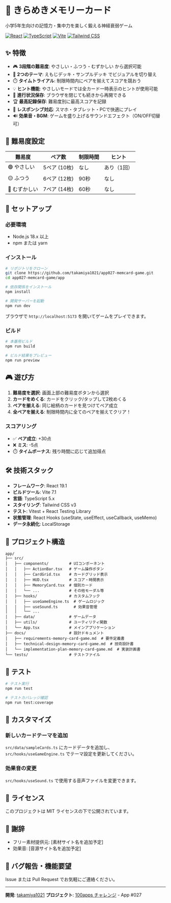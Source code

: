 # 🎴 きらめきメモリーカード

小学5年生向けの記憶力・集中力を楽しく鍛える神経衰弱ゲーム

[![React](https://img.shields.io/badge/React-19.1-blue.svg)](https://react.dev/)
[![TypeScript](https://img.shields.io/badge/TypeScript-5.x-blue.svg)](https://www.typescriptlang.org/)
[![Vite](https://img.shields.io/badge/Vite-7.1-646CFF.svg)](https://vitejs.dev/)
[![Tailwind CSS](https://img.shields.io/badge/Tailwind-3.x-38B2AC.svg)](https://tailwindcss.com/)

## ✨ 特徴

- 🎮 **3段階の難易度**: やさしい・ふつう・むずかしい から選択可能
- 🎨 **2つのテーマ**: えもじデッキ・サンプルデッキ でビジュアルを切り替え
- ⏱️ **タイムトライアル**: 制限時間内にペアを揃えてスコアを競おう
- 💡 **ヒント機能**: やさしいモードでは全カード一時表示のヒントが使用可能
- 💾 **進行状況保存**: ブラウザを閉じても続きから再開できる
- 🏆 **最高記録保存**: 難易度別に最高スコアを記録
- 📱 **レスポンシブ対応**: スマホ・タブレット・PCで快適にプレイ
- 🔊 **効果音・BGM**: ゲームを盛り上げるサウンドエフェクト（ON/OFF切替可）

## 🎯 難易度設定

| 難易度 | ペア数 | 制限時間 | ヒント |
|--------|--------|----------|--------|
| 🟢 やさしい | 5ペア (10枚) | なし | あり（1回） |
| 🟡 ふつう | 6ペア (12枚) | 90秒 | なし |
| 🔴 むずかしい | 7ペア (14枚) | 60秒 | なし |

## 🚀 セットアップ

### 必要環境

- Node.js 18.x 以上
- npm または yarn

### インストール

```bash
# リポジトリをクローン
git clone https://github.com/takamiya1021/app027-memcard-game.git
cd app027-memcard-game/app

# 依存関係をインストール
npm install

# 開発サーバーを起動
npm run dev
```

ブラウザで `http://localhost:5173` を開いてゲームをプレイできます。

### ビルド

```bash
# 本番用ビルド
npm run build

# ビルド結果をプレビュー
npm run preview
```

## 🎮 遊び方

1. **難易度を選択**: 画面上部の難易度ボタンから選択
2. **カードをめくる**: カードをクリック/タップして2枚めくる
3. **ペアを揃える**: 同じ絵柄のカードを見つけてペア成立
4. **全ペアを揃える**: 制限時間内に全てのペアを揃えてクリア！

### スコアリング

- ✅ **ペア成立**: +30点
- ❌ **ミス**: -5点
- ⏱️ **タイムボーナス**: 残り時間に応じて追加得点

## 🛠️ 技術スタック

- **フレームワーク**: React 19.1
- **ビルドツール**: Vite 7.1
- **言語**: TypeScript 5.x
- **スタイリング**: Tailwind CSS v3
- **テスト**: Vitest + React Testing Library
- **状態管理**: React Hooks (useState, useEffect, useCallback, useMemo)
- **データ永続化**: LocalStorage

## 📂 プロジェクト構造

```
app/
├── src/
│   ├── components/         # UIコンポーネント
│   │   ├── ActionBar.tsx   # ゲーム操作ボタン
│   │   ├── CardGrid.tsx    # カードグリッド表示
│   │   ├── HUD.tsx         # スコア・時間表示
│   │   ├── MemoryCard.tsx  # 個別カード
│   │   └── ...             # その他モーダル等
│   ├── hooks/              # カスタムフック
│   │   ├── useGameEngine.ts  # ゲームロジック
│   │   ├── useSound.ts       # 効果音管理
│   │   └── ...
│   ├── data/               # ゲームデータ
│   ├── utils/              # ユーティリティ関数
│   └── App.tsx             # メインアプリケーション
├── docs/                   # 設計ドキュメント
│   ├── requirements-memory-card-game.md  # 要件定義書
│   ├── technical-design-memory-card-game.md  # 技術設計書
│   └── implementation-plan-memory-card-game.md  # 実装計画書
└── tests/                  # テストファイル
```

## 🧪 テスト

```bash
# テスト実行
npm run test

# テストカバレッジ確認
npm run test:coverage
```

## 🎨 カスタマイズ

### 新しいカードテーマを追加

`src/data/sampleCards.ts` にカードデータを追加し、`src/hooks/useGameEngine.ts` でテーマ設定を更新してください。

### 効果音の変更

`src/hooks/useSound.ts` で使用する音声ファイルを変更できます。

## 📝 ライセンス

このプロジェクトは MIT ライセンスの下で公開されています。

## 🙏 謝辞

- フリー素材提供元: [素材サイト名を追加予定]
- 効果音: [音源サイト名を追加予定]

## 🐛 バグ報告・機能要望

Issue または Pull Request でお気軽にご連絡ください。

---

**開発**: [takamiya1021](https://github.com/takamiya1021)
**プロジェクト**: [100apps チャレンジ](https://github.com/takamiya1021/100apps) - App #027
